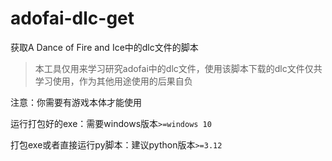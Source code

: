# adofai-dlc-get
获取A Dance of Fire and Ice中的dlc文件的脚本  

> 本工具仅用来学习研究adofai中的dlc文件，使用该脚本下载的dlc文件仅共学习使用，作为其他用途使用的后果自负  

注意：你需要有游戏本体才能使用

运行打包好的exe：需要windows版本`>=windows 10`

打包exe或者直接运行py脚本：建议python版本`>=3.12`
